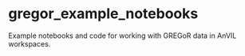 # gregor_example_notebooks
  Example notebooks and code for working with GREGoR data in AnVIL workspaces.
